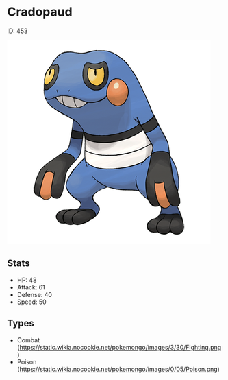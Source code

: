 # Cradopaud


ID: 453

![](https://raw.githubusercontent.com/PokeAPI/sprites/master/sprites/pokemon/other/official-artwork/453.png "Cradopaud")

## Stats


 - HP: 48
 - Attack: 61
 - Defense: 40
 - Speed: 50

## Types


 - Combat (https://static.wikia.nocookie.net/pokemongo/images/3/30/Fighting.png)
 - Poison (https://static.wikia.nocookie.net/pokemongo/images/0/05/Poison.png)
